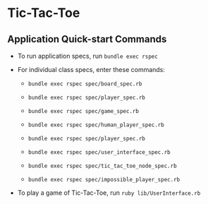 # Tic-Tac-Toe

## Application Quick-start Commands

* To run application specs, run `bundle exec rspec`

* For individual class specs, enter these commands:

    * `bundle exec rspec spec/board_spec.rb`

    * `bundle exec rspec spec/player_spec.rb`

    * `bundle exec rspec spec/game_spec.rb`

    * `bundle exec rspec spec/human_player_spec.rb`

    * `bundle exec rspec spec/player_spec.rb`

    * `bundle exec rspec spec/user_interface_spec.rb`

    * `bundle exec rspec spec/tic_tac_toe_node_spec.rb`

    * `bundle exec rspec spec/impossible_player_spec.rb`

* To play a game of Tic-Tac-Toe, run `ruby lib/UserInterface.rb`
